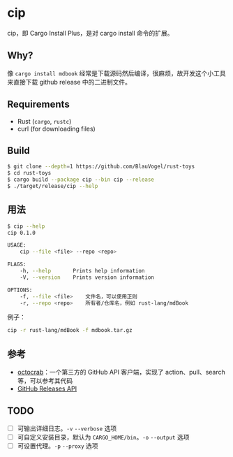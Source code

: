 # cip

cip，即 Cargo Install Plus，是对 cargo install 命令的扩展。

## Why?

像 `cargo install mdbook` 经常是下载源码然后编译，很麻烦，故开发这个小工具来直接下载 github release 中的二进制文件。

## Requirements

- Rust (`cargo`, `rustc`)
- curl (for downloading files)

## Build

```bash
$ git clone --depth=1 https://github.com/BlauVogel/rust-toys
$ cd rust-toys
$ cargo build --package cip --bin cip --release
$ ./target/release/cip --help
```

## 用法

```bash
$ cip --help
cip 0.1.0

USAGE:
    cip --file <file> --repo <repo>

FLAGS:
    -h, --help       Prints help information
    -V, --version    Prints version information

OPTIONS:
    -f, --file <file>    文件名，可以使用正则
    -r, --repo <repo>    所有者/仓库名，例如 rust-lang/mdBook
```

例子：

```bash
cip -r rust-lang/mdBook -f mdbook.tar.gz
```

## 参考

- [octocrab](https://github.com/XAMPPRocky/octocrab)：一个第三方的 GitHub API 客户端，实现了 action、pull、search 等，可以参考其代码
- [GitHub Releases API](https://docs.github.com/en/rest/reference/repos#releases)

## TODO

- [ ] 可输出详细日志。`-v` `--verbose` 选项
- [ ] 可自定义安装目录，默认为 `CARGO_HOME/bin`。`-o` `--output` 选项
- [ ] 可设置代理。`-p` `--proxy` 选项
